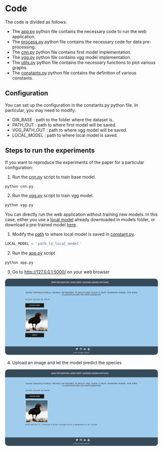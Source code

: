 # Code

The code is divided as follows:

- The [app.py](https://github.com/yassine-rd/bird_species_classification/blob/master/flask-main/app.py) python file contains the necessary code to run the web application.
- The [process.py](https://github.com/yassine-rd/bird_species_classification/blob/master/flask-main/process.py) python file contains the necessary code for data pre-processing.
- The [cnn.py](https://github.com/yassine-rd/bird_species_classification/blob/master/flask-main/cnn.py) python file contains first model implementation.
- The [vgg.py](https://github.com/yassine-rd/bird_species_classification/blob/master/flask-main/vgg.py) python file contains vgg model implementation.
- The [utils.py](https://github.com/yassine-rd/bird_species_classification/blob/master/flask-main/utils.py) python file contains the necessary functions to plot various graphs.
- The [constants.py](https://github.com/yassine-rd/bird_species_classification/blob/master/flask-main/constants.py) python file contains the definition of various constants.

## Configuration

You can set up the configuration in the constants.py python file. In particular, you may need to modify:

- DIR_BASE : path to the folder where the dataset is.
- PATH_OUT : path to where first model will be saved.
- VGG_PATH_OUT : path to where vgg model will be saved.
- LOCAL_MODEL : path to where local model is saved.

## Steps to run the experiments

If you want to reproduce the experiments of the paper for a particular configuration:

1. Run the [cnn.py](https://github.com/yassine-rd/bird_species_classification/blob/master/flask-main/cnn.py) script to train base model.

```python
python cnn.py
```

2. Run the [vgg.py](https://github.com/yassine-rd/bird_species_classification/blob/master/flask-main/vgg.py) script to train vgg model.

```python
python vgg.py
```

You can directly run the web application without training new models.
In this case, either you use a [local model](https://github.com/yassine-rd/bird_species_classification/blob/master/models/local_model_10.h5) already downloaded in models folder,
or download a pre-trained model [here](https://we.tl/t-QCHDSavrdz).

1. Modify the [path](https://github.com/yassine-rd/bird_species_classification/blob/master/flask-main/constants.py#L12) to where local model is saved in [constant.py](https://github.com/yassine-rd/bird_species_classification/blob/master/flask-main/constants.py).

```python
LOCAL_MODEL = 'path_lo_local_model'
```

2. Run the [app.py](https://github.com/yassine-rd/bird_species_classification/blob/master/flask-main/app.py) script

```python
python app.py
```

3. Go to <http://127.0.0.1:5000/> on your web browser

![Website image](https://github.com/yassine-rd/bird_species_classification/blob/master/images/web-app.png)

4. Upload an image and let the model predict the species

![Website image 2](https://github.com/yassine-rd/bird_species_classification/blob/master/images/web-app-2.png)